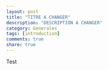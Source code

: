 ```yaml
---
layout: post
title: "TITRE A CHANGER"
description: "DESCRIPTION A CHANGER"
category: Generales
tags: [introduction]
comments: true
share: true
---
```

Test
